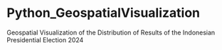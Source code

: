 # Python_GeospatialVisualization
Geospatial Visualization of the Distribution of Results of the Indonesian Presidential Election 2024
